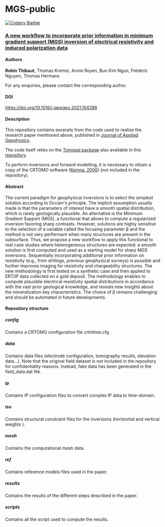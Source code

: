 # MGS-public
[![Codacy Badge](https://api.codacy.com/project/badge/Grade/4763a876682f4f36af7240b4c92882a6)](https://app.codacy.com/gh/robinthibaut/MGS-public?utm_source=github.com&utm_medium=referral&utm_content=robinthibaut/MGS-public&utm_campaign=Badge_Grade_Settings)

### [A new workflow to incorporate prior information in minimum gradient support (MGS) inversion of electrical resistivity and induced polarization data](https://www.sciencedirect.com/science/article/abs/pii/S0926985121000331)

#### Authors
**Robin Thibaut**, Thomas Kremer, Annie Royen, Bun Kim Ngun, Frédéric Nguyen, Thomas Hermans

For any enquiries, please contact the corresponding author.

#### DOI
https://doi.org/10.1016/j.jappgeo.2021.104286

#### Description 
This repository contains excerpts from the code used to realize the research paper mentioned above, published in [Journal of Applied Geophysics](https://www.sciencedirect.com/journal/journal-of-applied-geophysics).

The code itself relies on the [Tomopal package](https://pypi.org/project/tomopal/) also available in this [repository](https://github.com/robinthibaut/TomoPal).

To perform inversions and forward modelling, it is necessary to obtain a copy of the CRTOMO software ([Kemna, 2000](https://www.geo.uni-bonn.de/mitarbeiter/Andreas-Kemna/dissertation)) (not included in the repository).

#### Abstract

The current paradigm for geophysical inversions is to select the simplest solution according to Occam's principle. The implicit assumption usually made is that the parameters of interest have a smooth spatial distribution, which is rarely geologically plausible. An alternative is the Minimum Gradient Support (MGS), a functional that allows to compute a regularized inversion favoring sharp contrasts. However, solutions are highly sensitive to the selection of a variable called the focusing parameter β and the method is not very performant when many structures are present in the subsurface. Thus, we propose a new workflow to apply this functional to real case studies where heterogeneous structures are expected: a smooth solution is first computed and used as a starting model for sharp MGS inversions. Sequentially incorporating additional prior information on resistivity (e.g., from drillings, previous geophysical surveys) is possible and further improves imaging for resistivity and chargeability structures. The new methodology is first tested on a synthetic case and then applied to ERT/IP data collected on a gold deposit. The methodology enables to compute plausible electrical resistivity spatial distributions in accordance with the vast prior geological knowledge, and reveals new insights about the mineralization key characteristics. The choice of β remains challenging and should be automated in future developments.

#### Repository structure

##### config

Contains a CRTOMO configuration file crtritime.cfg.

##### data

Contains data files (electrode configuration, tomography results, elevation data...). 
Note that the original field dataset is not included in the repository for confidentiality reasons. Instead, fake data has been generated in the field_data.dat file.

##### ip

Contains IP configuration files to convert complex IP data to time-domain.

##### iso 

Contains structural constraint files for the inversions (horizontal and vertical weights ).

##### mesh

Contains the computational mesh data.

##### ref

Contains reference models files used in the paper.

##### results

Contains the results of the different steps described in the paper.

##### scripts 

Contains all the script used to compute the results.
